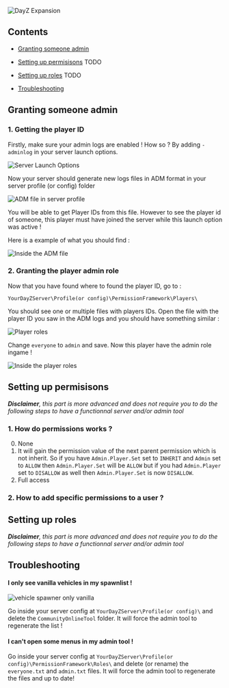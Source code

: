 ![DayZ Expansion](https://i.imgur.com/cTbqjAr.png)

## Contents

- [Granting someone admin](#granting-someone-admin)

- [Setting up permisisons](#setting-up-permisisons) TODO

- [Setting up roles](#setting-up-roles) TODO

- [Troubleshooting](#troubleshooting)



## Granting someone admin

### 1. Getting the player ID

Firstly, make sure your admin logs are enabled ! How so ? By adding `-adminlog` in your server launch options.

![Server Launch Options](https://i.imgur.com/gHgTNQy.png)

Now your server should generate new logs files in ADM format in your server profile (or config) folder

![ADM file in server profile](https://i.imgur.com/2OqXgHA.png)

You will be able to get Player IDs from this file. However to see the player id of someone, this player must have joined the server while this launch option was active !

Here is a example of what you should find :

![Inside the ADM file](https://i.imgur.com/P0y63Sr.png)

### 2. Granting the player admin role

Now that you have found where to found the player ID, go to :

`YourDayZServer\Profile(or config)\PermissionFramework\Players\`

You should see one or multiple files with players IDs. Open the file with the player ID you saw in the ADM logs and you should have something similar :

![Player roles](https://i.imgur.com/l562ShX.png)

Change `everyone` to `admin` and save. Now this player have the admin role ingame !

![Inside the player roles](https://i.imgur.com/GbAM7PB.png)

## Setting up permisisons

_**Disclaimer**, this part is more advanced and does not require you to do the following steps to have a functionnal server and/or admin tool_

### 1. How do permissions works ?

0. None
1. It will gain the permission value of the next parent permission which is not inherit. So if you have `Admin.Player.Set` set to `INHERIT` and `Admin` set to `ALLOW` then `Admin.Player.Set` will be `ALLOW` but if you had `Admin.Player` set to `DISALLOW` as well then `Admin.Player.Set` is now `DISALLOW`.
2. Full access

### 2. How to add specific permissions to a user ?

## Setting up roles

_**Disclaimer**, this part is more advanced and does not require you to do the following steps to have a functionnal server and/or admin tool_

## Troubleshooting

#### I only see vanilla vehicles in my spawnlist !

![vehicle spawner only vanilla](https://cdn.discordapp.com/attachments/538688046670020620/737339127757930516/unknown.png)

Go inside your server config at `YourDayZServer\Profile(or config)\` and delete the `CommunityOnlineTool` folder. It will force the admin tool to regenerate the list !

#### I can't open some menus in my admin tool !

Go inside your server config at `YourDayZServer\Profile(or config)\PermissionFramework\Roles\` and delete (or rename) the `everyone.txt` and `admin.txt` files. It will force the admin tool to regenerate the files and up to date!